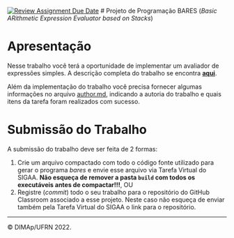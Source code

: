 [![Review Assignment Due Date](https://classroom.github.com/assets/deadline-readme-button-24ddc0f5d75046c5622901739e7c5dd533143b0c8e959d652212380cedb1ea36.svg)](https://classroom.github.com/a/OQflqk2C)
﻿# Projeto de Programação BARES (_Basic ARithmetic Expression Evaluator based on Stacks_)

# Apresentação

Nesse trabalho você terá a oportunidade de implementar um avaliador de expressões simples.
A descrição completa do trabalho se encontra [**aqui**](docs/bares.pdf).

Além da implementação do trabalho você precisa fornecer algumas informações no arquivo [author.md](author.md), indicando a autoria do trabalho e quais itens da tarefa foram realizados com sucesso. 

# Submissão do Trabalho

A submissão do trabalho deve ser feita de 2 formas:
1. Crie um arquivo compactado com todo o código fonte utilizado para gerar o programa _bares_ e envie esse arquivo via Tarefa Virtual do SIGAA. **Não esqueça de remover a pasta `build` com todos os executáveis antes de compactar!!!**, OU
2. Registre (_commit_) todo o seu trabalho para o repositório do GitHub Classroom associado a esse projeto. Neste caso não esqueça de enviar também pela Tarefa Virtual do SIGAA o link para o repositório.

--------
&copy; DIMAp/UFRN 2022.

